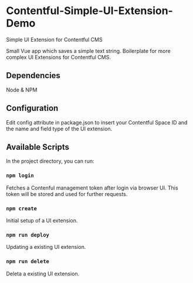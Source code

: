# Contentful-Simple-UI-Extension-Demo
Simple UI Extension for Contentful CMS

Small Vue app which saves a simple text string.
Boilerplate for more complex UI Extensions for Contentful CMS.

## Dependencies
Node & NPM

## Configuration
Edit config attribute in package.json to insert your Contentful Space ID and the name and field type of the UI extension.

## Available Scripts
In the project directory, you can run:

### `npm login`
Fetches a Contenful management token after login via browser UI. This token will be stored and used for further requests.

### `npm create`
Initial setup of a UI extension.

### `npm run deploy`
Updating a existing UI extension.

### `npm run delete`
Deleta a existing UI extension.
